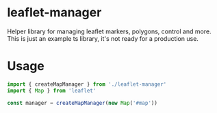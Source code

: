 # leaflet-manager

Helper library for managing leaflet markers, polygons, control and more.
This is just an example ts library, it's not ready for a production use.

# Usage
```ts
import { createMapManager } from './leaflet-manager'
import { Map } from 'leaflet'

const manager = createMapManager(new Map('#map'))
```
